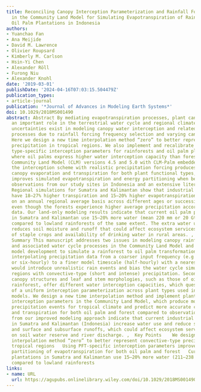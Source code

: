 ```yaml
---
title: Reconciling Canopy Interception Parameterization and Rainfall Forcing Frequency
  in the Community Land Model for Simulating Evapotranspiration of Rainforests and
  Oil Palm Plantations in Indonesia
authors:
- Yuanchao Fan
- Ana Meijide
- David M. Lawrence
- Olivier Roupsard
- Kimberly M. Carlson
- Hsin‐Yi Chen
- Alexander Röll
- Furong Niu
- Alexander Knohl
date: '2019-03-01'
publishDate: '2024-04-16T07:03:15.504479Z'
publication_types:
- article-journal
publication: '*Journal of Advances in Modeling Earth Systems*'
doi: 10.1029/2018MS001490
abstract: Abstract By mediating evapotranspiration processes, plant canopies play
  an important role in the terrestrial water cycle and regional climate. Substantial
  uncertainties exist in modeling canopy water interception and related hydrological
  processes due to rainfall forcing frequency selection and varying canopy traits.
  Here we design a new time interpolation method “zero” to better represent convective‐type
  precipitation in tropical regions. We also implement and recalibrate plant functional
  type‐specific interception parameters for rainforests and oil palm plantations,
  where oil palms express higher water interception capacity than forests, using the
  Community Land Model (CLM) versions 4.5 and 5.0 with CLM‐Palm embedded. Reconciling
  the interception scheme with realistic precipitation forcing produces more accurate
  canopy evaporation and transpiration for both plant functional types, which in turn
  improves simulated evapotranspiration and energy partitioning when benchmarked against
  observations from our study sites in Indonesia and an extensive literature review.
  Regional simulations for Sumatra and Kalimantan show that industrial oil palm plantations
  have 18–27% higher transpiration and 15–20% higher evapotranspiration than forests
  on an annual regional average basis across different ages or successional stages,
  even though the forests experience higher average precipitation according to reanalysis
  data. Our land‐only modeling results indicate that current oil palm plantations
  in Sumatra and Kalimantan use 15–20% more water (mean 220 mm or 20 Gt) per year
  compared to lowland rainforests of the same extent. The extra water use by oil palm
  reduces soil moisture and runoff that could affect ecosystem services such as productivity
  of staple crops and availability of drinking water in rural areas. ,  Plain Language
  Summary This manuscript addresses two issues in modeling canopy rainfall interception
  and associated water cycle processes in the Community Land Model and applies the
  model development to simulate a rainforest to oil palm transformation system. First,
  interpolating precipitation data from a coarser input frequency (e.g., three‐hourly
  or six‐hourly) to a finer model timescale (half‐hourly) with a nearest time method
  would introduce unrealistic rain events and bias the water cycle simulation for
  regions with convective‐type (short and intense) precipitation. Second, different
  canopy structures and leaf and stem morphologies, such as those of oil palm and
  rainforest, offer different water interception capacities, which questions the validity
  of a uniform interception parameterization across plant types used in land surface
  models. We design a new time interpolation method and implement plant type‐specific
  interception parameters in the Community Land Model, which produce more realistic
  precipitation events for tropical climate and predict more accurate canopy evaporation
  and transpiration for both oil palm and forest compared to observation. Results
  from our improved modeling approach indicate that current industrial oil palm plantations
  in Sumatra and Kalimantan (Indonesia) increase water use and reduce soil moisture
  and surface and subsurface runoffs, which could affect ecosystem services that rely
  on soil water reserve and river discharge. ,  Key Points    We design a new time
  interpolation method “zero” to better represent convective‐type precipitation in
  tropical regions   Using PFT‐specific interception parameters improves simulated
  partitioning of evapotranspiration for both oil palm and forest   Current oil palm
  plantations in Sumatra and Kalimantan use 15–20% more water (211–238 mm) per year
  compared to lowland rainforests
links:
- name: URL
  url: https://agupubs.onlinelibrary.wiley.com/doi/10.1029/2018MS001490
---
```


